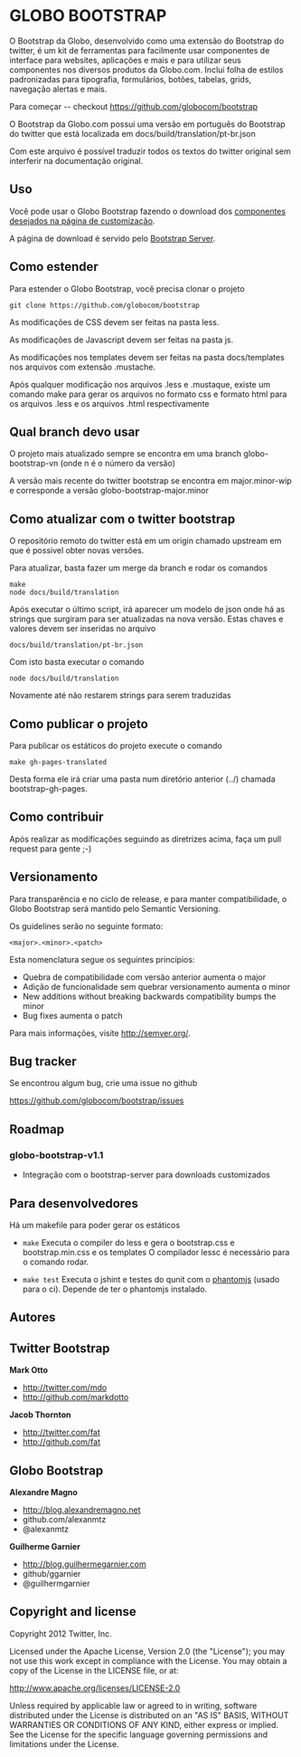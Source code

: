 GLOBO BOOTSTRAP
=================

O Bootstrap da Globo, desenvolvido como uma extensão do Bootstrap do twitter, é um kit de ferramentas para facilmente usar componentes de interface para websites, aplicações e mais e para utilizar seus componentes nos diversos produtos da Globo.com. Inclui folha de estilos padronizadas para tipografia, formulários, botões, tabelas, grids, navegação alertas e mais.

Para começar -- checkout https://github.com/globocom/bootstrap

O Bootstrap da Globo.com possui uma versão em português do Bootstrap do twitter que está localizada em
	docs/build/translation/pt-br.json

Com este arquivo é possível traduzir todos os textos do twitter original sem interferir na documentação original.

Uso
-----

Você pode usar o Globo Bootstrap fazendo o download dos [componentes desejados na página de customização](http://globocom.github.com/bootstrap/customize.html).

A página de download é servido pelo [Bootstrap Server](https://github.com/globocom/bootstrap-server).

Como estender
-------------

Para estender o Globo Bootstrap, você precisa clonar o projeto

	git clone https://github.com/globocom/bootstrap
	
As modificações de CSS devem ser feitas na pasta less.

As modificações de Javascript devem ser feitas na pasta js.

As modificações nos templates devem ser feitas na pasta docs/templates nos arquivos com extensão .mustache.

Após qualquer modificação nos arquivos .less e .mustaque, existe um comando make para gerar os arquivos no formato css e formato html para os arquivos .less e os arquivos .html respectivamente

Qual branch devo usar
--------------

O projeto mais atualizado sempre se encontra em uma branch globo-bootstrap-vn (onde n é o número da versão)

A versão mais recente do twitter bootstrap se encontra em major.minor-wip e corresponde a versão globo-bootstrap-major.minor

Como atualizar com o twitter bootstrap
--------------------------------------

O repositório remoto do twitter está em um origin chamado upstream em que é possivel obter novas versões.

Para atualizar, basta fazer um merge da branch e rodar os comandos
	
	make
	node docs/build/translation

Após executar o último script, irá aparecer um modelo de json onde há as strings que surgiram para ser atualizadas na nova versão. Estas chaves e valores devem ser inseridas no arquivo
	
	docs/build/translation/pt-br.json

Com isto basta executar o comando
	
	node docs/build/translation
	
Novamente até não restarem strings para serem traduzidas

Como publicar o projeto
--------------------------

Para publicar os estáticos do projeto execute o comando
	
	make gh-pages-translated
	
Desta forma ele irá criar uma pasta num diretório anterior (../) chamada bootstrap-gh-pages.


Como contribuir
-----------------------

Após realizar as modificações seguindo as diretrizes acima, faça um pull request para gente ;-)


Versionamento
--------------

Para transparência e no ciclo de release, e para manter compatibilidade, o Globo Bootstrap será mantido pelo Semantic Versioning.

Os guidelines serão no seguinte formato:

`<major>.<minor>.<patch>`

Esta nomenclatura segue os seguintes princípios:

* Quebra de compatibilidade com versão anterior aumenta o major
* Adição de funcionalidade sem quebrar versionamento aumenta o minor
* New additions without breaking backwards compatibility bumps the minor
* Bug fixes aumenta o patch

Para mais informações, visite http://semver.org/.


Bug tracker
-----------

Se encontrou algum bug, crie uma issue no github

https://github.com/globocom/bootstrap/issues


Roadmap
---------------

### globo-bootstrap-v1.1
* Integração com o bootstrap-server para downloads customizados

Para desenvolvedores
----------------------

Há um makefile para poder gerar os estáticos

+ `make`
Executa o compiler do less e gera o bootstrap.css e bootstrap.min.css e os templates
O compilador lessc é necessário para o comando rodar.

+ `make test`
Executa o jshint e testes do qunit com o [phantomjs](http://code.google.com/p/phantomjs/) (usado para o ci). Depende de ter o phantomjs instalado.

Autores
-------

## Twitter Bootstrap

**Mark Otto**

+ http://twitter.com/mdo
+ http://github.com/markdotto

**Jacob Thornton**

+ http://twitter.com/fat
+ http://github.com/fat

## Globo Bootstrap

**Alexandre Magno**

+ http://blog.alexandremagno.net
+ github.com/alexanmtz
+ @alexanmtz

**Guilherme Garnier**

+ http://blog.guilhermegarnier.com
+ github/ggarnier
+ @guilhermgarnier

Copyright and license
---------------------

Copyright 2012 Twitter, Inc.

Licensed under the Apache License, Version 2.0 (the "License");
you may not use this work except in compliance with the License.
You may obtain a copy of the License in the LICENSE file, or at:

   http://www.apache.org/licenses/LICENSE-2.0

Unless required by applicable law or agreed to in writing, software
distributed under the License is distributed on an "AS IS" BASIS,
WITHOUT WARRANTIES OR CONDITIONS OF ANY KIND, either express or implied.
See the License for the specific language governing permissions and
limitations under the License.
